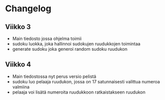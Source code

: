 # Changelog

## Viikko 3

- Main tiedosto jossa ohjelma toimii
- sudoku luokka, joka hallinnoi sudokujen ruudukkojen toimintaa
- generate sudoku joka generoi random sudoku ruudukon

## Viikko 4

- Main tiedostossa nyt perus versio pelistä
- sudoku luo pelaaja ruudukon, jossa on 17 satunnaisesti valittua numeroa valmiina
- pelaaja voi lisätä numeroita ruudukkoon ratkaistakseen ruudukon
